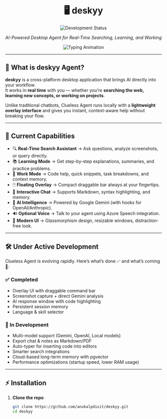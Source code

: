 <div align="center">

# 🖥️ deskyy  

<p align="center">
  <img src="https://img.shields.io/badge/Status-Active%20Development-FFA500?style=for-the-badge&logo=github&logoColor=white" alt="Development Status" />
</p>
<p align="center">
  <em>AI-Powered Desktop Agent for Real-Time Searching, Learning, and Working</em>
</p>

<p align="center">
  <img src="https://readme-typing-svg.herokuapp.com?font=Orbitron&size=30&duration=3000&pause=1000&color=2D9CDB&center=true&vCenter=true&width=650&lines=Your+Everyday+AI+Companion;Search+Smarter+%7C+Learn+Faster+%7C+Work+Better;Cross-Platform+%7C+Real-Time+%7C+Customizable" alt="Typing Animation" />
</p>

---

</div>

## 🌟 What is deskyy Agent?  

**deskyy** is a cross-platform desktop application that brings AI directly into your workflow.  
It works in **real time** with you — whether you’re **searching the web, learning new concepts, or working on projects**.  

Unlike traditional chatbots, Clueless Agent runs locally with a **lightweight overlay interface** and gives you instant, context-aware help without breaking your flow.  

---

## 🚀 Current Capabilities  

- 🔍 **Real-Time Search Assistant** → Ask questions, analyze screenshots, or query directly.  
- 📚 **Learning Mode** → Get step-by-step explanations, summaries, and practice problems.  
- 💼 **Work Mode** → Code help, quick snippets, task breakdowns, and context memory.  
- 🖱️ **Floating Overlay** → Compact draggable bar always at your fingertips.  
- 💬 **Interactive Chat** → Supports Markdown, syntax highlighting, and memory.  
- 🧠 **AI Intelligence** → Powered by Google Gemini (with hooks for OpenAI/Anthropic).  
- 🔊 **Optional Voice** → Talk to your agent using Azure Speech integration.  
- 🎨 **Modern UI** → Glassmorphism design, resizable windows, distraction-free look.  

---

## 🛠️ Under Active Development  

Clueless Agent is evolving rapidly. Here’s what’s done ✅ and what’s coming 🚧:  

### ✅ Completed  
- Overlay UI with draggable command bar  
- Screenshot capture + direct Gemini analysis  
- AI response window with code highlighting  
- Persistent session memory  
- Language & skill selector  

### 🚧 In Development  
- Multi-model support (Gemini, OpenAI, Local models)  
- Export chat & notes as Markdown/PDF  
- Auto-typer for inserting code into editors  
- Smarter search integrations  
- Cloud-based long-term memory with pgvector  
- Performance optimizations (startup speed, lower RAM usage)  

---

## ⚡ Installation  

1. **Clone the repo**  
   ```bash
   git clone https://github.com/anukalpdixit/deskyy.git
   cd deskyy
